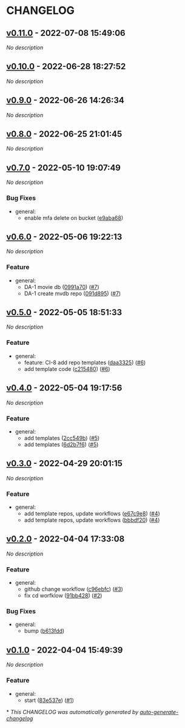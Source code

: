# CHANGELOG

## [v0.11.0](https://github.com/indigo-tangerine/itc-github-org/releases/tag/v0.11.0) - 2022-07-08 15:49:06

*No description*

## [v0.10.0](https://github.com/indigo-tangerine/itc-github-org/releases/tag/v0.10.0) - 2022-06-28 18:27:52

*No description*

## [v0.9.0](https://github.com/indigo-tangerine/itc-github-org/releases/tag/v0.9.0) - 2022-06-26 14:26:34

*No description*

## [v0.8.0](https://github.com/indigo-tangerine/itc-github-org/releases/tag/v0.8.0) - 2022-06-25 21:01:45

*No description*

## [v0.7.0](https://github.com/indigo-tangerine/itc-github-org/releases/tag/v0.7.0) - 2022-05-10 19:07:49

*No description*

### Bug Fixes

- general:
  - enable mfa delete on bucket ([e9aba68](https://github.com/indigo-tangerine/itc-github-org/commit/e9aba6889ffca250061a3df836909d7c116664d4))

## [v0.6.0](https://github.com/indigo-tangerine/itc-github-org/releases/tag/v0.6.0) - 2022-05-06 19:22:13

*No description*

### Feature

- general:
  - DA-1 movie db ([0991a70](https://github.com/indigo-tangerine/itc-github-org/commit/0991a7064929dad9ba38d67a6fcdbbf0975aba5b)) ([#7](https://github.com/indigo-tangerine/itc-github-org/pull/7))
  - DA-1 create mvdb repo ([091d895](https://github.com/indigo-tangerine/itc-github-org/commit/091d895bcd9df617db5f308a001bdee6617d38db)) ([#7](https://github.com/indigo-tangerine/itc-github-org/pull/7))

## [v0.5.0](https://github.com/indigo-tangerine/itc-github-org/releases/tag/v0.5.0) - 2022-05-05 18:51:33

*No description*

### Feature

- general:
  - feature: CI-8 add repo templates ([daa3325](https://github.com/indigo-tangerine/itc-github-org/commit/daa3325ffc8a325b4685581096636bb98aa74934)) ([#6](https://github.com/indigo-tangerine/itc-github-org/pull/6))
  - add template code ([c215480](https://github.com/indigo-tangerine/itc-github-org/commit/c2154800ea7b87789cc9b37a206a3aa2f2c1adbc)) ([#6](https://github.com/indigo-tangerine/itc-github-org/pull/6))

## [v0.4.0](https://github.com/indigo-tangerine/itc-github-org/releases/tag/v0.4.0) - 2022-05-04 19:17:56

*No description*

### Feature

- general:
  - add templates ([2cc549b](https://github.com/indigo-tangerine/itc-github-org/commit/2cc549b8a7d35df65fdc9e604f58d150e68fdd52)) ([#5](https://github.com/indigo-tangerine/itc-github-org/pull/5))
  - add templates ([6d2b7f6](https://github.com/indigo-tangerine/itc-github-org/commit/6d2b7f664ad71812dd1a137d7817ee81caa59848)) ([#5](https://github.com/indigo-tangerine/itc-github-org/pull/5))

## [v0.3.0](https://github.com/indigo-tangerine/itc-github-org/releases/tag/v0.3.0) - 2022-04-29 20:01:15

*No description*

### Feature

- general:
  - add template repos, update workflows ([e67c9e8](https://github.com/indigo-tangerine/itc-github-org/commit/e67c9e84eb2749dfcda7b5b1e090c4f8f4654e6b)) ([#4](https://github.com/indigo-tangerine/itc-github-org/pull/4))
  - add template repos, update workflows ([bbbdf20](https://github.com/indigo-tangerine/itc-github-org/commit/bbbdf20204c9dd18bc784b837a25aa989c15c430)) ([#4](https://github.com/indigo-tangerine/itc-github-org/pull/4))

## [v0.2.0](https://github.com/indigo-tangerine/itc-github-org/releases/tag/v0.2.0) - 2022-04-04 17:33:08

*No description*

### Feature

- general:
  - github change workflow ([c96ebfc](https://github.com/indigo-tangerine/itc-github-org/commit/c96ebfc1f98e3ddfec615acc7d26ac823cf9968d)) ([#3](https://github.com/indigo-tangerine/itc-github-org/pull/3))
  - fix cd worfklow ([91bb428](https://github.com/indigo-tangerine/itc-github-org/commit/91bb4286a333e6652100d119196d927e215c1ddd)) ([#2](https://github.com/indigo-tangerine/itc-github-org/pull/2))

### Bug Fixes

- general:
  - bump ([b613fdd](https://github.com/indigo-tangerine/itc-github-org/commit/b613fdd2463e65c71fa956e46cc298635b22f98c))

## [v0.1.0](https://github.com/indigo-tangerine/itc-github-org/releases/tag/v0.1.0) - 2022-04-04 15:49:39

*No description*

### Feature

- general:
  - start ([83e537e](https://github.com/indigo-tangerine/itc-github-org/commit/83e537e3392a84b39fe6452a7fb044195e714d24)) ([#1](https://github.com/indigo-tangerine/itc-github-org/pull/1))

\* *This CHANGELOG was automatically generated by [auto-generate-changelog](https://github.com/BobAnkh/auto-generate-changelog)*
